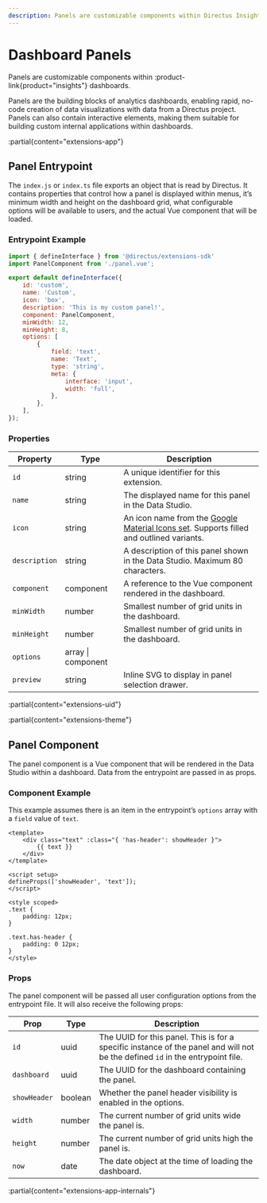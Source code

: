 ```yaml
---
description: Panels are customizable components within Directus Insights dashboards.
---
```


# Dashboard Panels

Panels are customizable components within :product-link{product="insights"} dashboards. 

Panels are the building blocks of analytics dashboards, enabling rapid, no-code creation of data visualizations with data from a Directus project. Panels can also contain interactive elements, making them suitable for building custom internal applications within dashboards. 

<!-- TODO: Image -->

:partial{content="extensions-app"}

## Panel Entrypoint

The `index.js` or `index.ts` file exports an object that is read by Directus. It contains properties that control how a panel is displayed within menus, it’s minimum width and height on the dashboard grid, what configurable options will be available to users, and the actual Vue component that will be loaded.

### Entrypoint Example

```js
import { defineInterface } from '@directus/extensions-sdk'
import PanelComponent from './panel.vue';

export default defineInterface({
	id: 'custom',
	name: 'Custom',
	icon: 'box',
	description: 'This is my custom panel!',
	component: PanelComponent,
	minWidth: 12,
	minHeight: 8,
	options: [
		{
			field: 'text',
			name: 'Text',
			type: 'string',
			meta: {
				interface: 'input',
				width: 'full',
			},
		},
	],
});
```

### Properties

| Property      | Type               | Description                                                                                                               |
| ------------- | ------------------ | ------------------------------------------------------------------------------------------------------------------------- |
| `id`          | string             | A unique identifier for this extension.                                                                                   |
| `name`        | string             | The displayed name for this panel in the Data Studio.                                                                     |
| `icon`        | string             | An icon name from the [Google Material Icons set](https://fonts.google.com/icons). Supports filled and outlined variants. |
| `description` | string             | A description of this panel shown in the Data Studio. Maximum 80 characters.                                              |
| `component`   | component          | A reference to the Vue component rendered in the dashboard.                                                               |
| `minWidth`    | number             | Smallest number of grid units in the dashboard.                                                                           |
| `minHeight`   | number             | Smallest number of grid units in the dashboard.                                                                           |
| `options`     | array \| component |                                                                                                                           | When an array, options contains user-configurable fields that are set when creating or editing the panel.
| `preview`     | string             | Inline SVG to display in panel selection drawer.                                                                          |

:partial{content="extensions-uid"}

:partial{content="extensions-theme"}

## Panel Component

The panel component is a Vue component that will be rendered in the Data Studio within a dashboard. Data from the entrypoint are passed in as props.

### Component Example

This example assumes there is an item in the entrypoint’s `options` array with a `field` value of `text`.

```vue
<template>
	<div class="text" :class="{ 'has-header': showHeader }">
		{{ text }}
	</div>
</template>

<script setup>
defineProps(['showHeader', 'text']);
</script>

<style scoped>
.text {
	padding: 12px;
}

.text.has-header {
	padding: 0 12px;
}
</style>
```

### Props

The panel component will be passed all user configuration options from the entrypoint file. It will also receive the following props: 

| Prop         | Type    | Description                                                                                                                    |
| ------------ | ------- | ------------------------------------------------------------------------------------------------------------------------------ |
| `id`         | uuid    | The UUID for this panel. This is for a specific instance of the panel and will not be the defined `id` in the entrypoint file. |
| `dashboard`  | uuid    | The UUID for the dashboard containing the panel.                                                                               |
| `showHeader` | boolean | Whether the panel header visibility is enabled in the options.                                                                 |
| `width`      | number  | The current number of grid units wide the panel is.                                                                            |
| `height`     | number  | The current number of grid units high the panel is.                                                                            |
| `now`        | date    | The date object at the time of loading the dashboard.                                                                          |

:partial{content="extensions-app-internals"}
